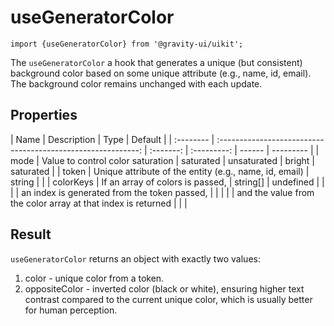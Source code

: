 <!--GITHUB_BLOCK-->

# useGeneratorColor

<!--/GITHUB_BLOCK-->

```tsx
import {useGeneratorColor} from '@gravity-ui/uikit';
```

The `useGeneratorColor` a hook that generates a unique (but consistent) background color based on some unique attribute (e.g., name, id, email). The background color remains unchanged with each update.

## Properties

| Name      |                         Description                          |   Type    |   Default   |
| :-------- | :----------------------------------------------------------: | :-------: | :---------: | ------ | --------- |
| mode      |              Value to control color saturation               | saturated | unsaturated | bright | saturated |
| token     |    Unique attribute of the entity (e.g., name, id, email)    |  string   |             |
| colorKeys |               If an array of colors is passed,               | string[]  |  undefined  |        |
|           |         an index is generated from the token passed,         |           |             |
|           | and the value from the color array at that index is returned |           |             |

## Result

`useGeneratorColor` returns an object with exactly two values:

1. color - unique color from a token.
2. oppositeColor - inverted color (black or white), ensuring higher text contrast compared to the current unique color, which is usually better for human perception.
